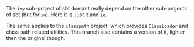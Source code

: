 The `ivy` sub-project of sbt doesn't really depend on the other
sub-projects of sbt (but for `io`). Here it is, just it and `io`.

The same applies to the `classpath` project, which provides
`ClassLoader` and class path related utilities. This branch
also contains a version of it, lighter then the original though.
